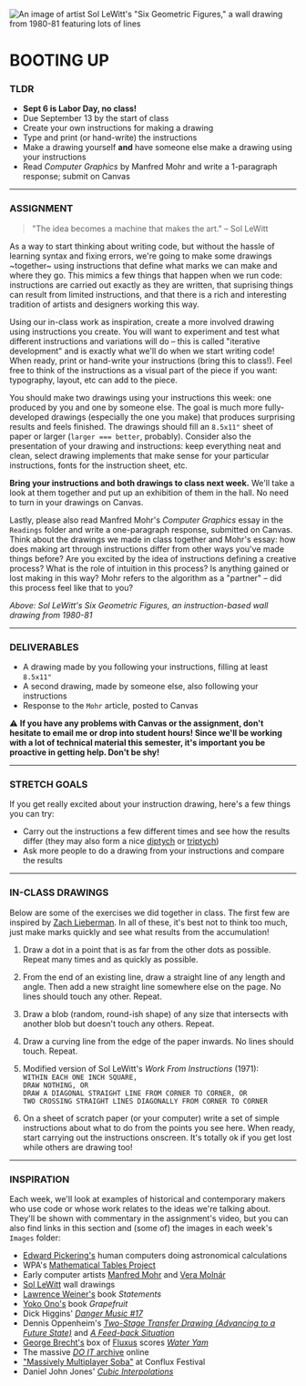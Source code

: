 ![An image of artist Sol LeWitt's "Six Geometric Figures," a wall drawing from 1980-81 featuring lots of lines](https://github.com/jeffThompson/CreativeProgramming1/blob/master/Week00_BootingUp/Images/SolLeWitt_SixGeometricFiguresPlusTwo_1980-81.jpg)

# BOOTING UP  

### TLDR  
* **Sept 6 is Labor Day, no class!**  
* Due September 13 by the start of class  
* Create your own instructions for making a drawing    
* Type and print (or hand-write) the instructions  
* Make a drawing yourself **and** have someone else make a drawing using your instructions  
* Read *Computer Graphics* by Manfred Mohr and write a 1-paragraph response; submit on Canvas  

***

### ASSIGNMENT  

> "The idea becomes a machine that makes the art." – Sol LeWitt  

As a way to start thinking about writing code, but without the hassle of learning syntax and fixing errors, we're going to make some drawings ~together~ using instructions that define what marks we can make and where they go. This mimics a few things that happen when we run code: instructions are carried out exactly as they are written, that suprising things can result from limited instructions, and that there is a rich and interesting tradition of artists and designers working this way. 

Using our in-class work as inspiration, create a more involved drawing using instructions you create. You will want to experiment and test what different instructions and variations will do – this is called "iterative development" and is exactly what we'll do when we start writing code! When ready, print or hand-write your instructions (bring this to class!). Feel free to think of the instructions as a visual part of the piece if you want: typography, layout, etc can add to the piece.

You should make two drawings using your instructions this week: one produced by you and one by someone else. The goal is much more fully-developed drawings (especially the one you make) that produces surprising results and feels finished. The drawings should fill an `8.5x11"` sheet of paper or larger (`larger === better`, probably). Consider also the presentation of your drawing and instructions: keep everything neat and clean, select drawing implements that make sense for your particular instructions, fonts for the instruction sheet, etc.

**Bring your instructions and both drawings to class next week.** We'll take a look at them together and put up an exhibition of them in the hall. No need to turn in your drawings on Canvas.

Lastly, please also read Manfred Mohr's *Computer Graphics* essay in the `Readings` folder and write a one-paragraph response, submitted on Canvas. Think about the drawings we made in class together and Mohr's essay: how does making art through instructions differ from other ways you've made things before? Are you excited by the idea of instructions defining a creative process? What is the role of intuition in this process? Is anything gained or lost making in this way? Mohr refers to the algorithm as a "partner" – did this process feel like that to you?

*Above: Sol LeWitt's *Six Geometric Figures,* an instruction-based wall drawing from 1980-81*

***

### DELIVERABLES    
* A drawing made by you following your instructions, filling at least `8.5x11"`  
* A second drawing, made by someone else, also following your instructions  
* Response to the `Mohr` article, posted to Canvas  

:warning: **If you have any problems with Canvas or the assignment, don't hesitate to email me or drop into student hours! Since we'll be working with a lot of technical material this semester, it's important you be proactive in getting help. Don't be shy!**

***

### STRETCH GOALS  
If you get really excited about your instruction drawing, here's a few things you can try:

* Carry out the instructions a few different times and see how the results differ (they may also form a nice [diptych](https://en.wikipedia.org/wiki/Diptych) or [triptych](https://en.wikipedia.org/wiki/Triptych))  
* Ask more people to do a drawing from your instructions and compare the results  

***

### IN-CLASS DRAWINGS  
Below are some of the exercises we did together in class. The first few are inspired by [Zach Lieberman](http://thesystemis.com). In all of these, it's best not to think too much, just make marks quickly and see what results from the accumulation!

1. Draw a dot in a point that is as far from the other dots as possible. Repeat many times and as quickly as possible.  

2. From the end of an existing line, draw a straight line of any length and angle. Then add a new straight line somewhere else on the page. No lines should touch any other. Repeat.  

3. Draw a blob (random, round-ish shape) of any size that intersects with another blob but doesn't touch any others. Repeat.  

4. Draw a curving line from the edge of the paper inwards. No lines should touch. Repeat.  

5. Modified version of Sol LeWitt's *Work From Instructions* (1971):  
`WITHIN EACH ONE INCH SQUARE,`  
`DRAW NOTHING, OR`  
`DRAW A DIAGONAL STRAIGHT LINE FROM CORNER TO CORNER, OR`  
`TWO CROSSING STRAIGHT LINES DIAGONALLY FROM CORNER TO CORNER`  

6. On a sheet of scratch paper (or your computer) write a set of simple instructions about what to do from the points you see here. When ready, start carrying out the instructions onscreen. It's totally ok if you get lost while others are drawing too!

***

### INSPIRATION  
Each week, we'll look at examples of historical and contemporary makers who use code or whose work relates to the ideas we're talking about. They'll be shown with commentary in the assignment's video, but you can also find links in this section and (some of) the images in each week's `Images` folder:  

* [Edward Pickering's](https://en.wikipedia.org/wiki/Edward_Charles_Pickering) human computers doing astronomical calculations  
* WPA's [Mathematical Tables Project](https://en.wikipedia.org/wiki/Mathematical_Tables_Project)  
* Early computer artists [Manfred Mohr](https://en.wikipedia.org/wiki/Manfred_Mohr)  and [Vera Molnár](https://en.wikipedia.org/wiki/Vera_Moln%C3%A1r)  
* [Sol LeWitt](https://en.wikipedia.org/wiki/Sol_LeWitt) wall drawings  
* [Lawrence Weiner's](https://en.wikipedia.org/wiki/Lawrence_Weiner) book *Statements*  
* [Yoko Ono's](https://en.wikipedia.org/wiki/Yoko_Ono) book *Grapefruit*  
* Dick Higgins' [*Danger Music #17*](https://www.moma.org/collection/works/127389)  
* Dennis Oppenheim's [*Two-Stage Transfer Drawing (Advancing to a Future State)*](https://www.dennisaoppenheim.org/copy-of-new-page) and [*A Feed-back Situation*](https://www.dennisaoppenheim.org/copy-3-of-new-page)  
* [George Brecht's](https://en.wikipedia.org/wiki/George_Brecht) box of [Fluxus](https://monoskop.org/images/c/c1/Brecht_George_Water_Yam_1963.pdf) scores [*Water Yam*](https://monoskop.org/images/c/c1/Brecht_George_Water_Yam_1963.pdf)  
* The massive [*DO IT* archive](http://projects.e-flux.com/do_it/manuals/0_manual.html) online  
* ["Massively Multiplayer Soba"](http://www.tiltfactor.org/game/massively-multiplayer-urban-games/) at Conflux Festival  
* Daniel John Jones' [*Cubic Interpolations*](http://www.erase.net/weblog/2013-07/cube-interpolations)  

